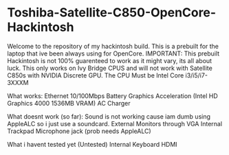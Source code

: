 # Toshiba-Satellite-C850-OpenCore-Hackintosh
Welcome to the repository of my hackintosh build. This is a prebuilt for the laptop that ive been always using for OpenCore.
IMPORTANT:
This prebuilt Hackintosh is not 100% guarenteed to work as it might vary, its all about luck.
This only works on Ivy Bridge CPUS and will not work with Satellite C850s with NVIDIA Discrete GPU.
The CPU Must be Intel Core i3/i5/i7-3XXXM

What works:
Ethernet 10/100Mbps
Battery
Graphics Acceleration (Intel HD Graphics 4000 1536MB VRAM)
AC Charger

What doesnt work (so far):
Sound is not working cause iam dumb using AppleALC so i just use a soundcard.
External Monitors through VGA
Internal Trackpad
Microphone jack (prob needs AppleALC)

What i havent tested yet (Untested)
Internal Keyboard
HDMI

